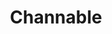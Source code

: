 ---
title: Channable
logo: /assets/images/sponsors/channable/channable-683.png
srcset: /assets/images/sponsors/channable/channable-200.png 200w, /assets/images/sponsors/channable/channable-400.png 400w, /assets/images/sponsors/channable/channable-683.png 683w
externalUrl: https://www.channable.com/
level: Functor
---